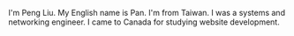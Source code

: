 I'm Peng Liu.
My English name is Pan.
I'm from Taiwan.
I was a systems and networking engineer.
I came to Canada for studying website development.

